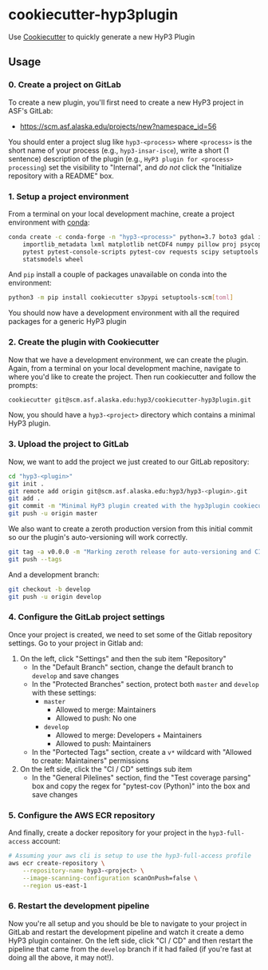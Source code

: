 # cookiecutter-hyp3plugin

Use [Cookiecutter](https://cookiecutter.readthedocs.io/en/latest/) to quickly 
generate a new HyP3 Plugin

## Usage

### 0. Create a project on GitLab

To create a new plugin, you'll first need to create a new HyP3 project in ASF's
GitLab:

* https://scm.asf.alaska.edu/projects/new?namespace_id=56
  
You should enter a project slug like `hyp3-<process>` where `<process>` is the 
short name of your process (e.g., `hyp3-insar-isce`), write a short (1 sentence)
description of the plugin (e.g., `HyP3 plugin for <process> processing`) set the 
visibility to "Internal", and *do not* click the "Initialize repository with a 
README" box. 

### 1. Setup a project environment

From a terminal on your local development machine, create a project environment 
with [conda](https://docs.conda.io/en/latest/miniconda.html):

```bash
conda create -c conda-forge -n "hyp3-<process>" python=3.7 boto3 gdal imageio \ 
    importlib_metadata lxml matplotlib netCDF4 numpy pillow proj psycopg2 pyshp \
    pytest pytest-console-scripts pytest-cov requests scipy setuptools six \
    statsmodels wheel
``` 

And `pip` install a couple of packages unavailable on conda into the environment:
```bash
python3 -m pip install cookiecutter s3pypi setuptools-scm[toml]
```

You should now have a development environment with all the required packages for
a generic HyP3 plugin

### 2. Create the plugin with Cookiecutter

Now that we have a development environment, we can create the plugin. Again, 
from a terminal on your local development machine, navigate to where you'd like 
to create the project. Then run cookiecutter and follow the prompts:

```bash
cookiecutter git@scm.asf.alaska.edu:hyp3/cookiecutter-hyp3plugin.git
```

Now, you should have a `hyp3-<project>` directory which contains a minimal HyP3
plugin.

### 3. Upload the project to GitLab

Now, we want to add the project we just created to our GitLab repository:

```bash
cd "hyp3-<plugin>"
git init .
git remote add origin git@scm.asf.alaska.edu:hyp3/hyp3-<plugin>.git
git add .
git commit -m "Minimal HyP3 plugin created with the hyp3plugin cookiecutter"
git push -u origin master
```

We also want to create a zeroth production version from this initial commit so 
our the plugin's auto-versioning will work correctly.

```bash
git tag -a v0.0.0 -m "Marking zeroth release for auto-versioning and CI/CD Tooling"
git push --tags
```

And a development branch:

```bash
git checkout -b develop
git push -u origin develop
```

### 4. Configure the GitLab project settings

Once your project is created, we need to set some of the Gitlab repository settings. 
Go to your project in Gitlab and:
1. On the left, click "Settings" and then the sub item "Repository"
   * In the "Default Branch" section, change the default branch to `develop` and 
     save changes
   * In the "Protected Branches" section, protect both `master` and `develop` 
     with these settings:
     * `master`
       * Allowed to merge: Maintainers
       * Allowed to push: No one
     * `develop`
       * Allowed to merge: Developers + Maintainers
       * Allowed to push: Maintainers
   * In the "Portected Tags" section, create a `v*` wildcard with "Allowed to create:
     Maintainers" permissions
2. On the left side, click the "CI / CD" settings sub item
   * In the "General Pilelines" section, find the "Test coverage parsing" box and
     copy the regex for "pytest-cov (Python)" into the box and save changes

### 5. Configure the AWS ECR repository

And finally, create a docker repository for your project in the `hyp3-full-access` account:
   ```bash
   # Assuming your aws cli is setup to use the hyp3-full-access profile
   aws ecr create-repository \
       --repository-name hyp3-<project> \
       --image-scanning-configuration scanOnPush=false \
       --region us-east-1
   ```

### 6. Restart the development pipeline

Now you're all setup and you should be ble to navigate to your project in GitLab
and restart the development pipeline and watch it create a demo HyP3 plugin container. 
On the left side, click "CI / CD" and then restart the pipeline that came from the 
`develop` branch if it had failed (if you're fast at doing all the above, it may not!). 
